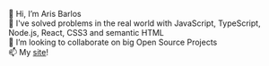 👋 Hi, I’m Aris Barlos <br />
🌱 I've solved problems in the real world with JavaScript,
    TypeScript, Node.js, React, CSS3 and semantic HTML <br />
💞️ I’m looking to collaborate on big Open Source Projects <br />
📫 My [site](https://arisbarlos.com)!

<!---
Aristidis13/Aristidis13 is a ✨ special ✨ repository because its `README.md` (this file) appears on your GitHub profile.
You can click the Preview link to take a look at your changes.
--->

